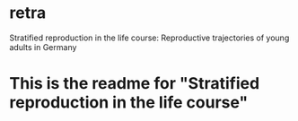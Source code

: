 # retra
Stratified reproduction in the life course: Reproductive trajectories of young adults in Germany

# This is the readme for "Stratified reproduction in the life course"
